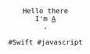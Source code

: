 <!-- ### Hi there 👋 -->

<!--
**n-e-o-n-7/n-e-o-n-7** is a ✨ _special_ ✨ repository because its `README.md` (this file) appears on your GitHub profile.

Here are some ideas to get you started:

- 🔭 I’m currently working on ...
- 🌱 I’m currently learning ...
- 👯 I’m looking to collaborate on ...
- 🤔 I’m looking for help with ...
- 💬 Ask me about ...
- 📫 How to reach me: ...
- 😄 Pronouns: ...
- ⚡ Fun fact: ...
-->

<p align="center">
  <br>
  <br>
  <br>
  <samp>
    Hello there
    <br>I'm <a href="">A</a>
    <br> .
    <br>
    <br>#Swift #javascript
  </samp>
  <br>
  <br>
  <br>
  <br>
</p>

<!--
------------
<p align="center">⭐️ From <a href=""></a></p>
-->
